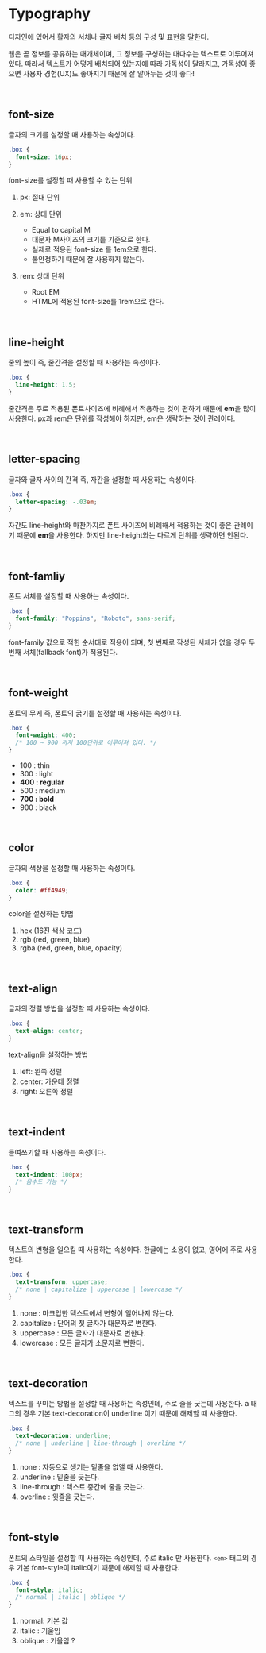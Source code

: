# Typography

디자인에 있어서 활자의 서체나 글자 배치 등의 구성 및 표현을 말한다.

웹은 곧 정보를 공유하는 매개체이며, 그 정보를 구성하는 대다수는 텍스트로 이루어져있다. 따라서 텍스트가 어떻게 배치되어 있는지에 따라 가독성이 달라지고, 가독성이 좋으면 사용자 경험(UX)도 좋아지기 때문에 잘 알아두는 것이 좋다!

<br />

## font-size
글자의 크기를 설정할 때 사용하는 속성이다.

```css
.box {
  font-size: 16px;
}
```

font-size를 설정할 때 사용할 수 있는 단위
1. px: 절대 단위 
2. em: 상대 단위
    - Equal to capital M
    - 대문자 M사이즈의 크기를 기준으로 한다.
    - 실제로 적용된 font-size 를 1em으로 한다.
    - 불안정하기 때문에 잘 사용하지 않는다.

3. rem: 상대 단위
    - Root EM
    - HTML에 적용된 font-size를 1rem으로 한다.

<br />

## line-height
줄의 높이 즉, 줄간격을 설정할 때 사용하는 속성이다.
```css
.box {
  line-height: 1.5;
}
```
줄간격은 주로 적용된 폰트사이즈에 비례해서 적용하는 것이 편하기 때문에 **em**을 많이 사용한다. px과 rem은 단위를 작성해야 하지만, em은 생략하는 것이 관례이다.

<br />

## letter-spacing
글자와 글자 사이의 간격 즉, 자간을 설정할 때 사용하는 속성이다.

```css
.box {
  letter-spacing: -.03em;
}
```
자간도 line-height와 마찬가지로 폰트 사이즈에 비례해서 적용하는 것이 좋은 관례이기 때문에 **em**을 사용한다. 하지만 line-height와는 다르게 단위를 생략하면 안된다.

<br />

## font-famliy
폰트 서체를 설정할 때 사용하는 속성이다.
```css
.box {
  font-family: "Poppins", "Roboto", sans-serif;
}
```
font-family 값으로 적힌 순서대로 적용이 되며, 첫 번째로 작성된 서체가 없을 경우 두 번째 서체(fallback font)가 적용된다.

<br />

## font-weight
폰트의 무게 즉, 폰트의 굵기를 설정할 때 사용하는 속성이다.
```css
.box {
  font-weight: 400;
  /* 100 ~ 900 까지 100단위로 이루어져 있다. */
}
```

- 100 : thin
- 300 : light
- **400 : regular**
- 500 : medium
- **700 : bold**
- 900 : black

<br />

## color
글자의 색상을 설정할 때 사용하는 속성이다.
```css
.box {
  color: #ff4949;
}
```

color을 설정하는 방법
1. hex (16진 색상 코드)
2. rgb (red, green, blue)
3. rgba (red, green, blue, opacity)

<br />

## text-align
글자의 정렬 방법을 설정할 때 사용하는 속성이다.
```css
.box {
  text-align: center;
}
```

text-align을 설정하는 방법
1. left: 왼쪽 정렬
2. center: 가운데 정렬
3. right: 오른쪽 정렬

<br />

## text-indent
들여쓰기할 때 사용하는 속성이다.
```css
.box {
  text-indent: 100px;
  /* 음수도 가능 */
}
```

<br />

## text-transform
텍스트의 변형을 일으킬 때 사용하는 속성이다. 한글에는 소용이 없고, 영어에 주로 사용한다.
```css
.box {
  text-transform: uppercase;
  /* none | capitalize | uppercase | lowercase */
}
```

1. none : 마크업한 텍스트에서 변형이 일어나지 않는다.
2. capitalize : 단어의 첫 글자가 대문자로 변한다.
3. uppercase : 모든 글자가 대문자로 변한다.
4. lowercase : 모든 글자가 소문자로 변한다.

<br />

## text-decoration
텍스트를 꾸미는 방법을 설정할 때 사용하는 속성인데, 주로 줄을 긋는데 사용한다. a 태그의 경우 기본 text-decoration이 underline 이기 때문에 해제할 때 사용한다.
```css
.box {
  text-decoration: underline;
  /* none | underline | line-through | overline */
}
```
1. none : 자동으로 생기는 밑줄을 없앨 때 사용한다.
2. underline : 밑줄을 긋는다.
3. line-through : 텍스트 중간에 줄을 긋는다.
4. overline : 윗줄을 긋는다.

<br />

## font-style
폰트의 스타일을 설정할 때 사용하는 속성인데, 주로 italic 만 사용한다. `<em>` 태그의 경우 기본 font-style이 italic이기 때문에 해제할 때 사용한다.
```css
.box {
  font-style: italic;
  /* normal | italic | oblique */
}
```
1. normal: 기본 값
2. italic : 기울임
3. oblique : 기울임 ?

